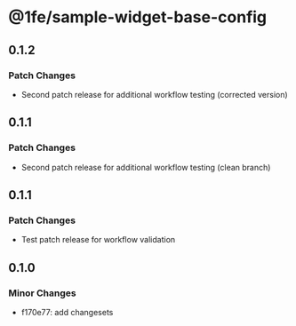 # @1fe/sample-widget-base-config

## 0.1.2

### Patch Changes

- Second patch release for additional workflow testing (corrected version)

## 0.1.1

### Patch Changes

- Second patch release for additional workflow testing (clean branch)

## 0.1.1

### Patch Changes

- Test patch release for workflow validation

## 0.1.0

### Minor Changes

- f170e77: add changesets

